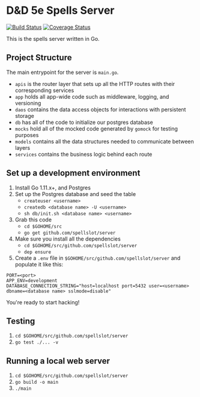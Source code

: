 # D&D 5e Spells Server

[![Build Status](https://travis-ci.org/spellslot/server.svg?branch=master&service=github)](https://travis-ci.org/spellslot/server)
[![Coverage Status](https://coveralls.io/repos/github/spellslot/server/badge.svg?branch=master&service=github)](https://coveralls.io/github/spellslot/server?branch=master)

This is the spells server written in Go.

## Project Structure

The main entrypoint for the server is `main.go`.

* `apis` is the router layer that sets up all the HTTP routes with their corresponding services
* `app` holds all app-wide code such as middleware, logging, and versioning
* `daos` contains the data access objects for interactions with persistent storage
* `db` has all of the code to initialize our postgres database
* `mocks` hold all of the mocked code generated by `gomock` for testing purposes
* `models` contains all the data structures needed to communicate between layers
* `services` contains the business logic behind each route

## Set up a development environment

1. Install Go 1.11.x+, and Postgres
2. Set up the Postgres database and seed the table
    * `createuser <username>`
    * `createdb <database name> -U <username>`
    * `sh db/init.sh <database name> <username>`
3. Grab this code
    * `cd $GOHOME/src`
    * `go get github.com/spellslot/server`
4. Make sure you install all the dependencies
    * `cd $GOHOME/src/github.com/spellslot/server`
    * `dep ensure`
4. Create a `.env` file in `$GOHOME/src/github.com/spellslot/server` and populate it like this:

```
PORT=<port>
APP_ENV=development
DATABASE_CONNECTION_STRING="host=localhost port=5432 user=<username> dbname=<database name> sslmode=disable"
```

You're ready to start hacking!

## Testing

1. `cd $GOHOME/src/github.com/spellslot/server`
2. `go test ./... -v`

## Running a local web server

1. `cd $GOHOME/src/github.com/spellslot/server`
2. `go build -o main`
3. `./main`
